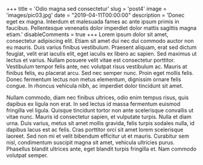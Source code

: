 +++
title = 'Odio magna sed consectetur'
slug = 'post4'
image = 'images/pic03.jpg'
date = "2019-04-11T00:00:00"
description = 'Donec eget ex magna. Interdum et malesuada fames ac ante ipsum primis in faucibus. Pellentesque venenatis dolor imperdiet dolor mattis sagittis magna etiam.'
disableComments = true
+++
Lorem ipsum dolor sit amet, consectetur adipiscing elit. Etiam sit amet dui nec dui commodo auctor non eu mauris. Duis
varius finibus vestibulum. Praesent aliquam, erat sed dictum feugiat, velit erat iaculis elit, eget iaculis ex libero ac
sapien. Sed maximus ut lectus et varius. Nullam posuere velit vitae est consectetur porttitor. Vestibulum tempor felis
ante, nec volutpat risus vestibulum ac. Mauris at finibus felis, eu placerat arcu. Sed nec semper nunc. Proin eget
mollis felis. Donec fermentum lectus non metus elementum, dignissim ornare felis congue. In rhoncus vehicula nibh, ac
imperdiet dolor tincidunt sit amet.

Nullam commodo, diam nec finibus ultrices, odio enim tempus risus, quis dapibus ex ligula non erat. In sed lectus id
massa fermentum euismod fringilla vel ligula. Quisque tincidunt tortor non ante scelerisque convallis ut vitae nunc.
Mauris id consectetur sapien, et vulputate turpis. Nulla et diam urna. Duis varius, metus sit amet mollis gravida, felis
turpis sodales nulla, id dapibus lacus est ac felis. Cras porttitor orci sit amet lorem scelerisque laoreet. Sed non mi
et velit bibendum efficitur ut et mauris. Curabitur sem nisl, condimentum suscipit magna sit amet, vehicula ultricies
purus. Phasellus blandit ultrices ante, eget blandit turpis fringilla et. Nam commodo volutpat semper.

